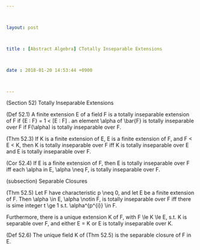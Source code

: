 ```yaml
---



layout: post



title : [Abstract Algebra] CTotally Inseparable Extensions



date : 2018-01-20 14:53:44 +0900



---
```


(Section 52) Totally Inseparable Extensions

(Def 52.1) A finite extension E of a field F is a totally inseparable extension of F if {E : F} = 1 < [E : F] . an element \alpha of \bar{F} is totally inseparable over F if F(\alpha) is totally inseparable over F.

(Thm 52.3) If K is a finite extension of E, E is a finite extension of F, and F < E < K, then K is totally inseparable over F iff K is totally inseparable over E and E is totally inseparable over F.

(Cor 52.4) If E is a finite extension of F, then E is totally inseparable over F iff each \alpha in E, \alpha \neq F, is totally inseparable over F.

(subsection) Separable Closures

(Thm 52.5) Let F have characteristic p \neq 0, and let E be a finite extension of F. Then \alpha \in E, \alpha \notin F, is totally inseparable over F iff there is sime integer t \ge 1 s.t. \alpha^{p^{i}} \in F.

Furthermore, there is a unique extension K of F, with F \le K \le E, s.t. K is separable over F, and either E = K or E is totally inseparable over K.

(Def 52.6) The unique field K of (Thm 52.5) is the separable closure of F in E.

